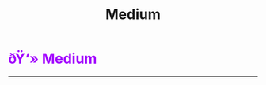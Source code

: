 ﻿---
lang: en-US
title: Medium
prev:
next:
---

# <font color=#a200ff>ðŸ‘» <b>Medium</b></font> <Badge text="Support" type="tip" vertical="middle"/>
---

